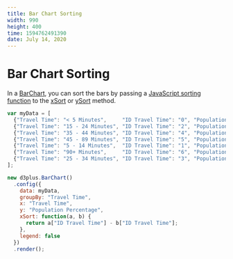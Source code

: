 ```yaml
---
title: Bar Chart Sorting
width: 990
height: 400
time: 1594762491390
date: July 14, 2020
---
```


# Bar Chart Sorting

In a [BarChart](http://d3plus.org/docs/#BarChart), you can sort the bars by passing a [JavaScript sorting function](https://developer.mozilla.org/en-US/docs/Web/JavaScript/Reference/Global_Objects/Array/sort) to the [xSort](http://d3plus.org/docs/#Plot.xSort) or [ySort](http://d3plus.org/docs/#Plot.ySort) method.

```js
var myData = [
  {"Travel Time": "< 5 Minutes",     "ID Travel Time": "0", "Population Percentage":  2},
  {"Travel Time": "15 - 24 Minutes", "ID Travel Time": "2", "Population Percentage": 30},
  {"Travel Time": "35 - 44 Minutes", "ID Travel Time": "4", "Population Percentage":  7},
  {"Travel Time": "45 - 89 Minutes", "ID Travel Time": "5", "Population Percentage": 11},
  {"Travel Time": "5 - 14 Minutes",  "ID Travel Time": "1", "Population Percentage": 20},
  {"Travel Time": "90+ Minutes",     "ID Travel Time": "6", "Population Percentage":  5},
  {"Travel Time": "25 - 34 Minutes", "ID Travel Time": "3", "Population Percentage": 25}
];

new d3plus.BarChart()
  .config({
    data: myData,
    groupBy: "Travel Time",
    x: "Travel Time",
    y: "Population Percentage",
    xSort: function(a, b) {
      return a["ID Travel Time"] - b["ID Travel Time"];
    },
    legend: false
  })
  .render();
```
